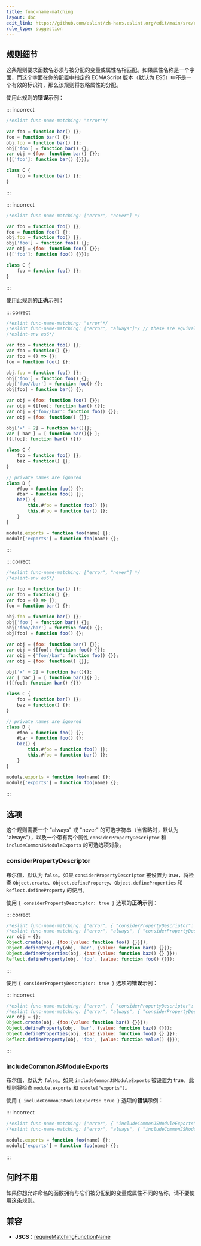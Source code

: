 ```yaml
---
title: func-name-matching
layout: doc
edit_link: https://github.com/eslint/zh-hans.eslint.org/edit/main/src/rules/func-name-matching.md
rule_type: suggestion
---
```


## 规则细节

这条规则要求函数名必须与被分配的变量或属性名相匹配。如果属性名称是一个字面，而这个字面在你的配置中指定的 ECMAScript 版本（默认为 ES5）中不是一个有效的标识符，那么该规则将忽略属性的分配。

使用此规则的**错误**示例：

::: incorrect

```js
/*eslint func-name-matching: "error"*/

var foo = function bar() {};
foo = function bar() {};
obj.foo = function bar() {};
obj['foo'] = function bar() {};
var obj = {foo: function bar() {}};
({['foo']: function bar() {}});

class C {
    foo = function bar() {};
}
```

:::

::: incorrect

```js
/*eslint func-name-matching: ["error", "never"] */

var foo = function foo() {};
foo = function foo() {};
obj.foo = function foo() {};
obj['foo'] = function foo() {};
var obj = {foo: function foo() {}};
({['foo']: function foo() {}});

class C {
    foo = function foo() {};
}
```

:::

使用此规则的**正确**示例：

::: correct

```js
/*eslint func-name-matching: "error"*/
/*eslint func-name-matching: ["error", "always"]*/ // these are equivalent
/*eslint-env es6*/

var foo = function foo() {};
var foo = function() {};
var foo = () => {};
foo = function foo() {};

obj.foo = function foo() {};
obj['foo'] = function foo() {};
obj['foo//bar'] = function foo() {};
obj[foo] = function bar() {};

var obj = {foo: function foo() {}};
var obj = {[foo]: function bar() {}};
var obj = {'foo//bar': function foo() {}};
var obj = {foo: function() {}};

obj['x' + 2] = function bar(){};
var [ bar ] = [ function bar(){} ];
({[foo]: function bar() {}})

class C {
    foo = function foo() {};
    baz = function() {};
}

// private names are ignored
class D {
    #foo = function foo() {};
    #bar = function foo() {};
    baz() {
        this.#foo = function foo() {};
        this.#foo = function bar() {};
    }
}

module.exports = function foo(name) {};
module['exports'] = function foo(name) {};
```

:::

::: correct

```js
/*eslint func-name-matching: ["error", "never"] */
/*eslint-env es6*/

var foo = function bar() {};
var foo = function() {};
var foo = () => {};
foo = function bar() {};

obj.foo = function bar() {};
obj['foo'] = function bar() {};
obj['foo//bar'] = function foo() {};
obj[foo] = function foo() {};

var obj = {foo: function bar() {}};
var obj = {[foo]: function foo() {}};
var obj = {'foo//bar': function foo() {}};
var obj = {foo: function() {}};

obj['x' + 2] = function bar(){};
var [ bar ] = [ function bar(){} ];
({[foo]: function bar() {}})

class C {
    foo = function bar() {};
    baz = function() {};
}

// private names are ignored
class D {
    #foo = function foo() {};
    #bar = function foo() {};
    baz() {
        this.#foo = function foo() {};
        this.#foo = function bar() {};
    }
}

module.exports = function foo(name) {};
module['exports'] = function foo(name) {};
```

:::

## 选项

这个规则需要一个 "always" 或 "never" 的可选字符串（当省略时，默认为 "always"），以及一个带有两个属性 `considerPropertyDescriptor` 和 `includeCommonJSModuleExports` 的可选选项对象。

### considerPropertyDescriptor

布尔值，默认为 `false`。如果 `considerPropertyDescriptor` 被设置为 true，将检查 `Object.create`、`Object.defineProperty`、`Object.defineProperties` 和 `Reflect.defineProperty` 的使用。

使用 `{ considerPropertyDescriptor: true }` 选项的**正确**示例：

::: correct

```js
/*eslint func-name-matching: ["error", { "considerPropertyDescriptor": true }]*/
/*eslint func-name-matching: ["error", "always", { "considerPropertyDescriptor": true }]*/ // these are equivalent
var obj = {};
Object.create(obj, {foo:{value: function foo() {}}});
Object.defineProperty(obj, 'bar', {value: function bar() {}});
Object.defineProperties(obj, {baz:{value: function baz() {} }});
Reflect.defineProperty(obj, 'foo', {value: function foo() {}});
```

:::

使用 `{ considerPropertyDescriptor: true }` 选项的**错误**示例：

::: incorrect

```js
/*eslint func-name-matching: ["error", { "considerPropertyDescriptor": true }]*/
/*eslint func-name-matching: ["error", "always", { "considerPropertyDescriptor": true }]*/ // these are equivalent
var obj = {};
Object.create(obj, {foo:{value: function bar() {}}});
Object.defineProperty(obj, 'bar', {value: function baz() {}});
Object.defineProperties(obj, {baz:{value: function foo() {} }});
Reflect.defineProperty(obj, 'foo', {value: function value() {}});
```

:::

### includeCommonJSModuleExports

布尔值，默认为 `false`。如果 `includeCommonJSModuleExports` 被设置为 true，此规则将检查 `module.exports` 和 `module["exports"]`。

使用 `{ includeCommonJSModuleExports: true }` 选项的**错误**示例：

::: incorrect

```js
/*eslint func-name-matching: ["error", { "includeCommonJSModuleExports": true }]*/
/*eslint func-name-matching: ["error", "always", { "includeCommonJSModuleExports": true }]*/ // these are equivalent

module.exports = function foo(name) {};
module['exports'] = function foo(name) {};
```

:::

## 何时不用

如果你想允许命名的函数拥有与它们被分配到的变量或属性不同的名称，请不要使用这条规则。

## 兼容

* **JSCS**：[requireMatchingFunctionName](https://jscs-dev.github.io/rule/requireMatchingFunctionName)
